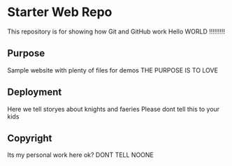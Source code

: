 # Starter Web Repo

This repository is for showing how Git and GitHub work
Hello WORLD !!!!!!!!!

## Purpose

Sample website with plenty of files for demos
THE PURPOSE IS TO LOVE

## Deployment

Here we tell storyes about knights and faeries
Please dont tell this to your kids

## Copyright

Its my personal work here ok?
DONT TELL NOONE